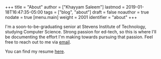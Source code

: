 +++
title = "About"
author = ["Khayyam Saleem"]
lastmod = 2019-01-18T16:47:35-05:00
tags = ["blog", "about"]
draft = false
noauthor = true
nodate = true
[menu.main]
  weight = 2001
  identifier = "about"
+++

I'm a soon-to-be-graduating senior at Stevens Institute of Technology, studying Computer Science. Strong passion for ed-tech, so this is where I'll be documenting the effort I'm making towards pursuing that passion. Feel free to reach out to me via [email](mailto:hello@khayyam.me).

You can find my resume [here](/resume.pdf).